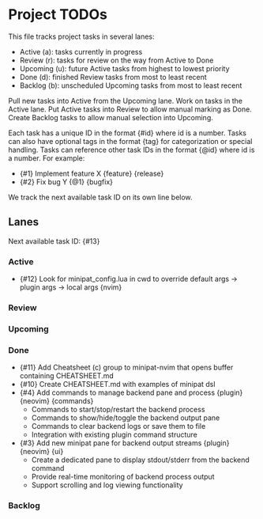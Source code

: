 # Project TODOs

This file tracks project tasks in several lanes:

- Active (a): tasks currently in progress
- Review (r): tasks for review on the way from Active to Done
- Upcoming (u): future Active tasks from highest to lowest priority
- Done (d): finished Review tasks from most to least recent
- Backlog (b): unscheduled Upcoming tasks from most to least recent

Pull new tasks into Active from the Upcoming lane.
Work on tasks in the Active lane.
Put Active tasks into Review to allow manual marking as Done.
Create Backlog tasks to allow manual selection into Upcoming.

Each task has a unique ID in the format {#id} where id is a number.
Tasks can also have optional tags in the format {tag} for categorization or special handling.
Tasks can reference other task IDs in the format {@id} where id is a number.
For example:
- {#1} Implement feature X {feature} {release}
- {#2} Fix bug Y {@1} {bugfix}

We track the next available task ID on its own line below.

## Lanes

Next available task ID: {#13}

### Active

- {#12} Look for minipat_config.lua in cwd to override default args -> plugin args -> local args {nvim}

### Review


### Upcoming


### Done

- {#11} Add Cheatsheet (c) group to minipat-nvim that opens buffer containing CHEATSHEET.md
- {#10} Create CHEATSHEET.md with examples of minipat dsl
- {#4} Add commands to manage backend pane and process {plugin} {neovim} {commands}
  - Commands to start/stop/restart the backend process
  - Commands to show/hide/toggle the backend output pane
  - Commands to clear backend logs or save them to file
  - Integration with existing plugin command structure
- {#3} Add new minipat pane for backend output streams {plugin} {neovim} {ui}
  - Create a dedicated pane to display stdout/stderr from the backend command
  - Provide real-time monitoring of backend process output
  - Support scrolling and log viewing functionality

### Backlog


